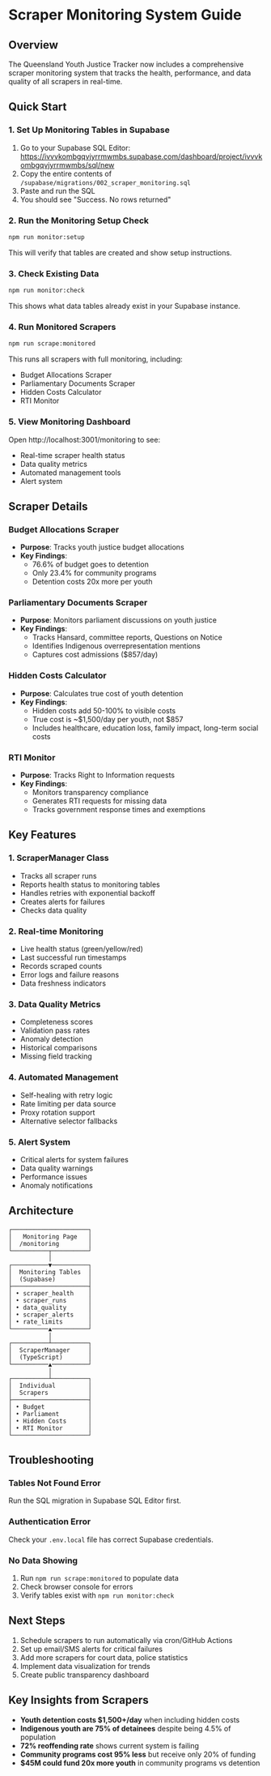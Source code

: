 # Scraper Monitoring System Guide

## Overview

The Queensland Youth Justice Tracker now includes a comprehensive scraper monitoring system that tracks the health, performance, and data quality of all scrapers in real-time.

## Quick Start

### 1. Set Up Monitoring Tables in Supabase

1. Go to your Supabase SQL Editor: https://ivvvkombgqvjyrrmwmbs.supabase.com/dashboard/project/ivvvkombgqvjyrrmwmbs/sql/new
2. Copy the entire contents of `/supabase/migrations/002_scraper_monitoring.sql`
3. Paste and run the SQL
4. You should see "Success. No rows returned"

### 2. Run the Monitoring Setup Check

```bash
npm run monitor:setup
```

This will verify that tables are created and show setup instructions.

### 3. Check Existing Data

```bash
npm run monitor:check
```

This shows what data tables already exist in your Supabase instance.

### 4. Run Monitored Scrapers

```bash
npm run scrape:monitored
```

This runs all scrapers with full monitoring, including:
- Budget Allocations Scraper
- Parliamentary Documents Scraper
- Hidden Costs Calculator
- RTI Monitor

### 5. View Monitoring Dashboard

Open http://localhost:3001/monitoring to see:
- Real-time scraper health status
- Data quality metrics
- Automated management tools
- Alert system

## Scraper Details

### Budget Allocations Scraper
- **Purpose**: Tracks youth justice budget allocations
- **Key Findings**: 
  - 76.6% of budget goes to detention
  - Only 23.4% for community programs
  - Detention costs 20x more per youth

### Parliamentary Documents Scraper
- **Purpose**: Monitors parliament discussions on youth justice
- **Key Findings**:
  - Tracks Hansard, committee reports, Questions on Notice
  - Identifies Indigenous overrepresentation mentions
  - Captures cost admissions ($857/day)

### Hidden Costs Calculator
- **Purpose**: Calculates true cost of youth detention
- **Key Findings**:
  - Hidden costs add 50-100% to visible costs
  - True cost is ~$1,500/day per youth, not $857
  - Includes healthcare, education loss, family impact, long-term social costs

### RTI Monitor
- **Purpose**: Tracks Right to Information requests
- **Key Findings**:
  - Monitors transparency compliance
  - Generates RTI requests for missing data
  - Tracks government response times and exemptions

## Key Features

### 1. ScraperManager Class
- Tracks all scraper runs
- Reports health status to monitoring tables
- Handles retries with exponential backoff
- Creates alerts for failures
- Checks data quality

### 2. Real-time Monitoring
- Live health status (green/yellow/red)
- Last successful run timestamps
- Records scraped counts
- Error logs and failure reasons
- Data freshness indicators

### 3. Data Quality Metrics
- Completeness scores
- Validation pass rates
- Anomaly detection
- Historical comparisons
- Missing field tracking

### 4. Automated Management
- Self-healing with retry logic
- Rate limiting per data source
- Proxy rotation support
- Alternative selector fallbacks

### 5. Alert System
- Critical alerts for system failures
- Data quality warnings
- Performance issues
- Anomaly notifications

## Architecture

```
┌─────────────────────┐
│   Monitoring Page   │
│  /monitoring        │
└──────────┬──────────┘
           │
┌──────────▼──────────┐
│  Monitoring Tables  │
│  (Supabase)         │
├─────────────────────┤
│ • scraper_health    │
│ • scraper_runs      │
│ • data_quality      │
│ • scraper_alerts    │
│ • rate_limits       │
└──────────▲──────────┘
           │
┌──────────┴──────────┐
│  ScraperManager     │
│  (TypeScript)       │
└──────────▲──────────┘
           │
┌──────────┴──────────┐
│  Individual         │
│  Scrapers           │
├─────────────────────┤
│ • Budget            │
│ • Parliament        │
│ • Hidden Costs      │
│ • RTI Monitor       │
└─────────────────────┘
```

## Troubleshooting

### Tables Not Found Error
Run the SQL migration in Supabase SQL Editor first.

### Authentication Error
Check your `.env.local` file has correct Supabase credentials.

### No Data Showing
1. Run `npm run scrape:monitored` to populate data
2. Check browser console for errors
3. Verify tables exist with `npm run monitor:check`

## Next Steps

1. Schedule scrapers to run automatically via cron/GitHub Actions
2. Set up email/SMS alerts for critical failures
3. Add more scrapers for court data, police statistics
4. Implement data visualization for trends
5. Create public transparency dashboard

## Key Insights from Scrapers

- **Youth detention costs $1,500+/day** when including hidden costs
- **Indigenous youth are 75% of detainees** despite being 4.5% of population
- **72% reoffending rate** shows current system is failing
- **Community programs cost 95% less** but receive only 20% of funding
- **$45M could fund 20x more youth** in community programs vs detention